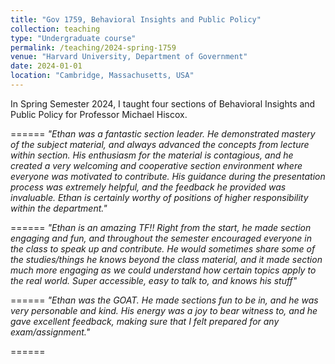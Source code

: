 ```yaml
---
title: "Gov 1759, Behavioral Insights and Public Policy"
collection: teaching
type: "Undergraduate course"
permalink: /teaching/2024-spring-1759
venue: "Harvard University, Department of Government"
date: 2024-01-01
location: "Cambridge, Massachusetts, USA"
---
```


In Spring Semester 2024, I taught four sections of Behavioral Insights and Public Policy for Professor Michael Hiscox.

======
*"Ethan was a fantastic section leader. He demonstrated mastery of the subject material, and always advanced the concepts from lecture within section. His enthusiasm for the material is contagious, and he created a very welcoming and cooperative section environment where everyone was motivated to contribute. His guidance during the presentation process was extremely helpful, and the feedback he provided was invaluable. Ethan is certainly worthy of positions of higher responsibility within the department."*

======
*"Ethan is an amazing TF!! Right from the start, he made section engaging and fun, and throughout the semester encouraged everyone in the class to speak up and contribute. He would sometimes share some of the studies/things he knows beyond the class material, and it made section much more engaging as we could understand how certain topics apply to the real world. Super accessible, easy to talk to, and knows his stuff"*

======
*"Ethan was the GOAT. He made sections fun to be in, and he was very personable and kind. His energy was a joy to bear witness to, and he gave excellent feedback, making sure that I felt prepared for any exam/assignment."*

======
